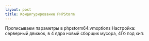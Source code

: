 ```yaml
---
layout: post
title: Конфигурирование PHPStorm
---
```


Прописываем параметры в phpstorm64.vmoptions Настройка: серверный движок, в 4 ядра новый сборщик мусора, 4Гб под хип:
<script src="https://gist.github.com/davletyarov/a80e33187c6a6eeaf366ed892f430507.js"></script>




